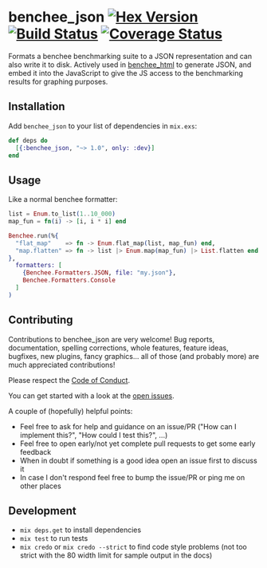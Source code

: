 # benchee_json [![Hex Version](https://img.shields.io/hexpm/v/benchee_json.svg)](https://hex.pm/packages/benchee_json) [![Build Status](https://travis-ci.org/bencheeorg/benchee_json.svg?branch=master)](https://travis-ci.org/bencheeorg/benchee_json) [![Coverage Status](https://coveralls.io/repos/github/bencheeorg/benchee_json/badge.svg?branch=master)](https://coveralls.io/github/bencheeorg/benchee_json?branch=master)

Formats a benchee benchmarking suite to a JSON representation and can also write it to disk. Actively used in [benchee_html](https://github.com/PragTob/benchee_html) to generate JSON, and embed it into the JavaScript to give the JS access to the benchmarking results for graphing purposes.

## Installation

Add `benchee_json` to your list of dependencies in `mix.exs`:

```elixir
def deps do
  [{:benchee_json, "~> 1.0", only: :dev}]
end
```

## Usage

Like a normal benchee formatter:

```elixir
list = Enum.to_list(1..10_000)
map_fun = fn(i) -> [i, i * i] end

Benchee.run(%{
  "flat_map"    => fn -> Enum.flat_map(list, map_fun) end,
  "map.flatten" => fn -> list |> Enum.map(map_fun) |> List.flatten end
},
  formatters: [
    {Benchee.Formatters.JSON, file: "my.json"},
    Benchee.Formatters.Console
  ]
)
```

## Contributing

Contributions to benchee_json are very welcome! Bug reports, documentation, spelling corrections, whole features, feature ideas, bugfixes, new plugins, fancy graphics... all of those (and probably more) are much appreciated contributions!

Please respect the [Code of Conduct](//github.com/PragTob/benchee_json/blob/master/CODE_OF_CONDUCT.md).

You can get started with a look at the [open issues](https://github.com/PragTob/benchee_json/issues).

A couple of (hopefully) helpful points:

* Feel free to ask for help and guidance on an issue/PR ("How can I implement this?", "How could I test this?", ...)
* Feel free to open early/not yet complete pull requests to get some early feedback
* When in doubt if something is a good idea open an issue first to discuss it
* In case I don't respond feel free to bump the issue/PR or ping me on other places

## Development

* `mix deps.get` to install dependencies
* `mix test` to run tests
* `mix credo` or `mix credo --strict` to find code style problems (not too strict with the 80 width limit for sample output in the docs)
